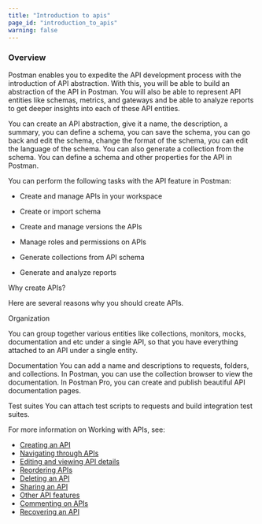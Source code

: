 ```yaml
---
title: "Introduction to apis"
page_id: "introduction_to_apis"
warning: false
---
```



### Overview


Postman enables you to expedite the API development process with the introduction of API abstraction. With this, you will be able to build an abstraction of the API in Postman. You will also be able to represent API entities like schemas, metrics, and gateways and be able to analyze reports to get deeper insights into each of these API entities. 

You can create an API abstraction, give it a name, the description, a summary, you can define a schema, you can save the schema, you can go back and edit the schema, change the format of the schema, you can edit the language of the schema. You can also generate a collection from the schema. You can define a schema and other properties for the API in Postman.  


You can perform the following tasks with the API feature in Postman:

* Create and manage APIs in your workspace

* Create or import schema

* Create and manage versions the APIs

* Manage roles and permissions on APIs

* Generate collections from API schema

* Generate and analyze reports


Why create APIs?

Here are several reasons why you should create APIs.

Organization 

You can group together various entities like collections, monitors, mocks, documentation and etc under a single API, so that you have everything attached to an API under a single entity.

Documentation
You can add a name and descriptions to requests, folders, and collections. In Postman, you can use the collection browser to view the documentation. In Postman Pro, you can create and publish beautiful API documentation pages.

Test suites
You can attach test scripts to requests and build integration test suites.



For more information on Working with APIs, see:

* [Creating an API](/docs/v6/postman/working_with_apis/managing_apis)
* [Navigating through APIs](/docs/v6/postman/)
* [Editing and viewing API details](/docs/v6/postman/)
* [Reordering APIs](/docs/v6/postman/)
* [Deleting an API](/docs/v6/postman/)
* [Sharing an API](/docs/v6/postman/) 
* [Other API features](/docs/v6/postman/)
* [Commenting on APIs](/docs/v6/postman/)
* [Recovering an API](/docs/v6/postman/)
